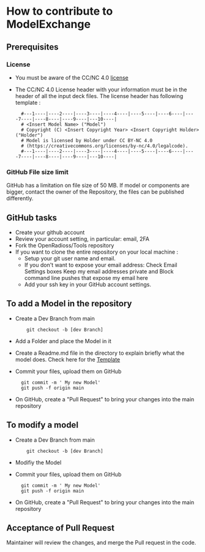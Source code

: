 # How to contribute to ModelExchange

## Prerequisites

### License

* You must be aware of the CC/NC 4.0 [license](LICENSE.md)
* The CC/NC 4.0 License header with your information must be in the header of all the input deck files. 
  The license header has following template :

        #---1----|----2----|----3----|----4----|----5----|----6----|----7----|----8----|----9----|---10----|
        # <Insert Model Name> ("Model")
        # Copyright (C) <Insert Copyright Year> <Insert Copyright Holder> ("Holder")
        # Model is licensed by Holder under CC BY-NC 4.0
        # (https://creativecommons.org/licenses/by-nc/4.0/legalcode).  
        #---1----|----2----|----3----|----4----|----5----|----6----|----7----|----8----|----9----|---10----|

### GitHub File size limit

GitHub has a limitation on file size of 50 MB. If  model or components are bigger, contact the owner of the Repository, the files can be published differently.

## GitHub tasks

* Create your github account
* Review your account setting, in particular: email, 2FA
* Fork the OpenRadioss/Tools repository
* If you want to clone the entire repository on your local machine :
  * Setup your git user name and email.
  * If you don't want to expose your email address: Check Email Settings boxes Keep my email addresses private and Block command line pushes that expose my email here
  * Add your ssh key in your GitHub account settings.

## To add a Model in the repository

* Create a Dev Branch from main

          git checkout -b [dev Branch]

* Add a Folder and place the Model in it
* Create a Readme.md file in the directory to explain briefly what the model does. Check here for the [Template](Template.md)

* Commit your files, upload them on GitHub

        git commit -m ' My new Model'
        git push -f origin main

* On GitHub, create a "Pull Request" to bring your changes into the main repository

## To modify a model

* Create a Dev Branch from main

          git checkout -b [dev Branch]

* Modifiy the Model
* Commit your files, upload them on GitHub

        git commit -m ' My new Model'
        git push -f origin main
* On GitHub, create a "Pull Request" to bring your changes into the main repository

## Acceptance of Pull Request

Maintainer will review the changes, and merge the Pull request in the code.
